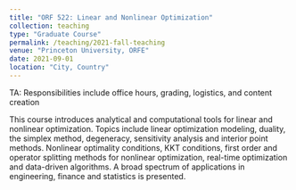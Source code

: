 ```yaml
---
title: "ORF 522: Linear and Nonlinear Optimization"
collection: teaching
type: "Graduate Course"
permalink: /teaching/2021-fall-teaching
venue: "Princeton University, ORFE"
date: 2021-09-01
location: "City, Country"
---
```




TA: Responsibilities include office hours, grading, logistics, and content creation

This course introduces analytical and computational tools for linear and nonlinear optimization. Topics include linear optimization modeling, duality, the simplex method, degeneracy, sensitivity analysis and interior point methods. Nonlinear optimality conditions, KKT conditions, first order and operator splitting methods for nonlinear optimization, real-time optimization and data-driven algorithms. A broad spectrum of applications in engineering, finance and statistics is presented.


